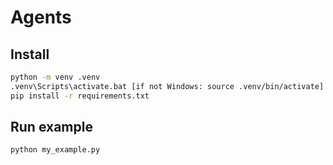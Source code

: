 # Agents

## Install

```bash
python -m venv .venv
.venv\Scripts\activate.bat [if not Windows: source .venv/bin/activate]
pip install -r requirements.txt
```

## Run example
```bash
python my_example.py
```